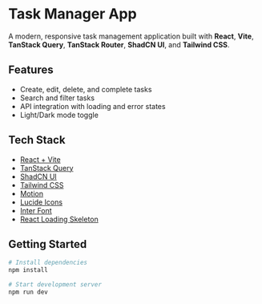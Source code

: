 # Task Manager App

A modern, responsive task management application built with **React**, **Vite**, **TanStack Query**, **TanStack Router**, **ShadCN UI**, and **Tailwind CSS**.

## Features

- Create, edit, delete, and complete tasks
- Search and filter tasks
- API integration with loading and error states
- Light/Dark mode toggle

## Tech Stack

- [React + Vite](https://vitejs.dev/)
- [TanStack Query](https://tanstack.com/)
- [ShadCN UI](https://ui.shadcn.com/)
- [Tailwind CSS](https://tailwindcss.com/)
- [Motion](https://motion.dev/)
- [Lucide Icons](https://lucide.dev/)
- [Inter Font](https://fonts.google.com/specimen/Inter)
- [React Loading Skeleton](https://www.npmjs.com/package/react-loading-skeleton)

## Getting Started

```bash
# Install dependencies
npm install

# Start development server
npm run dev
```
